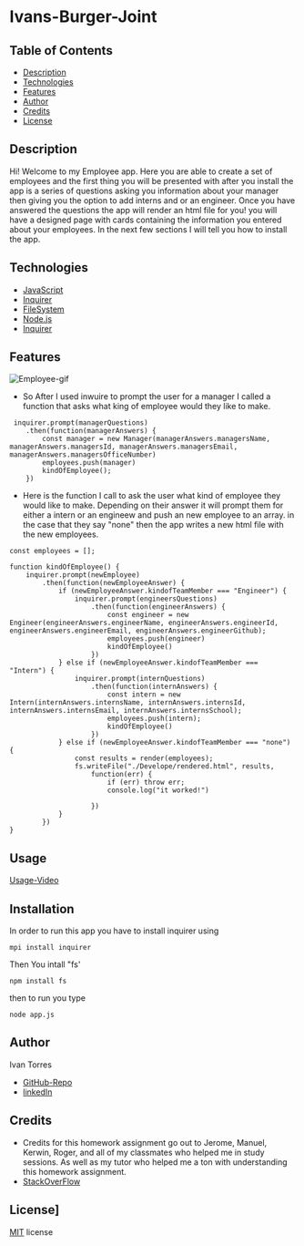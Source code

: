 # Ivans-Burger-Joint


## Table of Contents
* [Description](#Description)
* [Technologies](#Technologies)
* [Features](#Features)
* [Author](#Author)
* [Credits](#Credits)
* [License](#License)

## Description 
Hi! Welcome to my Employee app. Here you are able to create a set of employees and the first thing you will be presented with after you install the app is a series of questions asking you information about your manager then giving you the option to add interns and or an engineer. Once you have answered the questions the app will render an html file for you! you will have a designed page with cards containing the information you entered about your employees. In the next few sections I will tell you how to install the app. 


## Technologies
* [JavaScript](https://www.w3schools.com/js/)
* [Inquirer](https://www.npmjs.com/package/inquirer)
* [FileSystem](https://nodejs.dev/learn/the-nodejs-fs-module)
* [Node.js](https://nodejs.org/en/)
* [Inquirer](https://www.npmjs.com/package/inquirer)


## Features
![Employee-gif](./assets/Employee-app-gif.gif2.gif)

* So After I used inwuire to prompt the user for a manager I called a function that asks what king of employee would they like to make. 
```
 inquirer.prompt(managerQuestions)
    .then(function(managerAnswers) {
        const manager = new Manager(managerAnswers.managersName, managerAnswers.managersId, managerAnswers.managersEmail, managerAnswers.managersOfficeNumber)
        employees.push(manager)
        kindOfEmployee();
    })
  ```


* Here is the function I call to ask the user what kind of employee they would like to make. Depending on their answer it will prompt them for either a intern or an engineew and push an new employee to an array. in the case that they say "none" then the app writes a new html file with the new employees.

```
const employees = [];

function kindOfEmployee() {
    inquirer.prompt(newEmployee)
        .then(function(newEmployeeAnswer) {
            if (newEmployeeAnswer.kindofTeamMember === "Engineer") {
                inquirer.prompt(engineersQuestions)
                    .then(function(engineerAnswers) {
                        const engineer = new Engineer(engineerAnswers.engineerName, engineerAnswers.engineerId, engineerAnswers.engineerEmail, engineerAnswers.engineerGithub);
                        employees.push(engineer)
                        kindOfEmployee()
                    })
            } else if (newEmployeeAnswer.kindofTeamMember === "Intern") {
                inquirer.prompt(internQuestions)
                    .then(function(internAnswers) {
                        const intern = new Intern(internAnswers.internsName, internAnswers.internsId, internAnswers.internsEmail, internAnswers.internsSchool);
                        employees.push(intern);
                        kindOfEmployee()
                    })
            } else if (newEmployeeAnswer.kindofTeamMember === "none") {
                const results = render(employees);
                fs.writeFile("./Develope/rendered.html", results,
                    function(err) {
                        if (err) throw err;
                        console.log("it worked!")

                    })
            }
        })
}
```



## Usage
[Usage-Video](https://drive.google.com/file/d/1LGy1IfXMMrCYD3GC1WQpJG-t-X_o8UCy/view)


## Installation
In order to run this app you have to install inquirer using 
```
mpi install inquirer
```
Then You intall "fs'

```
npm install fs
```

then to run you type 
```
node app.js
```

## Author
Ivan Torres
* [GitHub-Repo](https://github.com/IvanTorresMia/READme-project-Ivan)
* [linkedIn](www.linkedin.com/in/ivan-torres-0828931b2)

## Credits
* Credits for this homework assignment go out to Jerome, Manuel, Kerwin, Roger, and all of my classmates who helped me in study sessions. As well as my tutor who helped me a ton with understanding this homework assignment. 
* [StackOverFlow](https://stackoverflow.com/)




## License]
[MIT](https://choosealicense.com/licenses/mit/#) license 